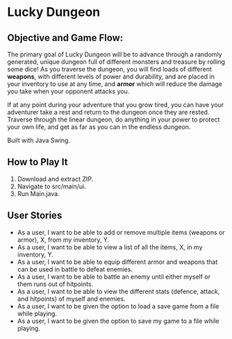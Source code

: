 # Lucky Dungeon

## Objective and Game Flow:

The primary goal of Lucky Dungeon will be to advance through a randomly
generated, unique dungeon full of different monsters and treasure by
rolling some dice! As you traverse the dungeon, you will find loads
of different **weapons**, with different levels of power and durability,
and are placed in your inventory to use at any time, and **armor** which
will reduce the damage you take when your opponent attacks you.

If at any point during your adventure that you grow tired, you can
have your adventurer take a rest and return to the dungeon once they
are rested. Traverse through the linear dungeon, do anything in your
power to protect your own life, and get as far as you can in the endless
dungeon.

Built with Java Swing.

## How to Play It

1. Download and extract ZIP.
2. Navigate to src/main/ui.
3. Run Main.java.

## User Stories
- As a user, I want to be able to add or remove multiple items (weapons or armor),
  X, from my inventory, Y.
- As a user, I want to be able to view a list of all the items, X, in my inventory, Y.
- As a user, I want to be able to equip different armor and weapons that can be used in battle
  to defeat enemies.
- As a user, I want to be able to battle an enemy until either myself or them runs out of hitpoints.
- As a user, I want to be able to view the different stats (defence, attack, and hitpoints) of
  myself and enemies.
- As a user, I want to be given the option to load a save game from a file while playing.
- As a user, I want to be given the option to save my game to a file while playing.
